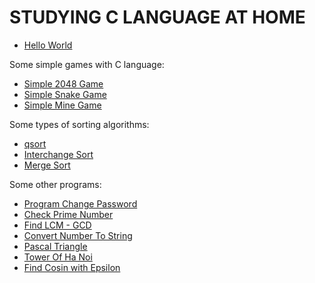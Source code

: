 # STUDYING C LANGUAGE AT HOME
- [Hello World](./Hello.c)

Some simple games with C language:
- [Simple 2048 Game](./2048_game.c)
- [Simple Snake Game](./snake_game.c)
- [Simple Mine Game](./mine_Game.c)

Some types of sorting algorithms:
- [qsort](./qsort.c)
- [Interchange Sort](./interChangeSort.c)
- [Merge Sort](./mergeSort.c)


Some other programs:
- [Program Change Password](./program_Change_Password.c)
- [Check Prime Number](./isPrime.c)
- [Find LCM - GCD](./LCM_GCD.c)
- [Convert Number To String](./Convert_number_to_string.c)
- [Pascal Triangle](./pascal_triangle.c)
- [Tower Of Ha Noi](./TowerOfHaNoi.c)
- [Find Cosin with Epsilon](./Cos_Epsilon.c)